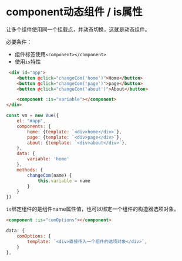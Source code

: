 # component动态组件 / is属性

让多个组件使用同一个挂载点，并动态切换，这就是动态组件。

必要条件：
- 组件标签使用`<component></component>`
- 使用`is`特性

```html
 <div id="app">
    <button @click="changeCom('home')">Home</button>
    <button @click="changeCom('page')">page</button>
    <button @click="changeCom('about')">About</button>

    <component :is="variable"></component>
</div>
```
```js
const vm = new Vue({
    el: "#app",
    components: {
        home: {template: `<div>home</div>`},
        page: {template: `<div>page</div>`},
        about: {template: `<div>about</div>`},
    },
    data: {
        variable: 'home'
    },
    methods: {
        changeCom(name) {
            this.variable = name
        }
    }
})
```

`is`绑定组件的是组件name属性值，也可以绑定一个组件的构造器选项对象。
```html
<component :is="comOptions"></component>
```
```js
data: {
    comOptions: {
        template: `<div>直接传入一个组件的选项对象</div>`,
    }
},
```
